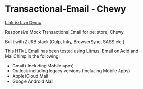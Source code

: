 # Transactional-Email - Chewy

[Link to Live Demo](https://tinyurl.com/43wh6yd3)

Responsive Mock Transactional Email for pet store, Chewy.

Built with ZURB stack (Gulp, Inky, BrowserSync, SASS etc.)

This HTML Email has been tested using Litmus, Email on Acid and MailChimp in the following:

- Gmail ( Including Mobile apps)
- Outlook including legacy versions (Including Mobile Apps)
- Apple iCloud Mail
- Google Android Mail
